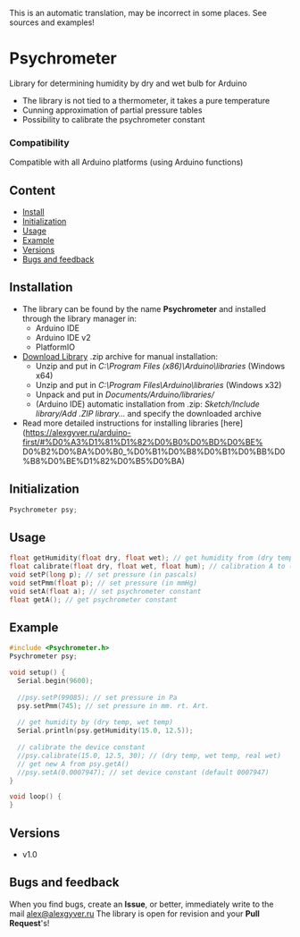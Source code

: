 This is an automatic translation, may be incorrect in some places. See sources and examples!

# Psychrometer
Library for determining humidity by dry and wet bulb for Arduino
- The library is not tied to a thermometer, it takes a pure temperature
- Cunning approximation of partial pressure tables
- Possibility to calibrate the psychrometer constant

### Compatibility
Compatible with all Arduino platforms (using Arduino functions)

## Content
- [Install](#install)
- [Initialization](#init)
- [Usage](#usage)
- [Example](#example)
- [Versions](#versions)
- [Bugs and feedback](#feedback)

<a id="install"></a>
## Installation
- The library can be found by the name **Psychrometer** and installed through the library manager in:
    - Arduino IDE
    - Arduino IDE v2
    - PlatformIO
- [Download Library](https://github.com/GyverLibs/Psychrometer/archive/refs/heads/main.zip) .zip archive for manual installation:
    - Unzip and put in *C:\Program Files (x86)\Arduino\libraries* (Windows x64)
    - Unzip and put in *C:\Program Files\Arduino\libraries* (Windows x32)
    - Unpack and put in *Documents/Arduino/libraries/*
    - (Arduino IDE) automatic installation from .zip: *Sketch/Include library/Add .ZIP library…* and specify the downloaded archive
- Read more detailed instructions for installing libraries [here] (https://alexgyver.ru/arduino-first/#%D0%A3%D1%81%D1%82%D0%B0%D0%BD%D0%BE% D0%B2%D0%BA%D0%B0_%D0%B1%D0%B8%D0%B1%D0%BB%D0%B8%D0%BE%D1%82%D0%B5%D0%BA)

<a id="init"></a>
## Initialization
```cpp
Psychrometer psy;
```

<a id="usage"></a>
## Usage
```cpp
float getHumidity(float dry, float wet); // get humidity from (dry temp, wet temp)
float calibrate(float dry, float wet, float hum); // calibration A to (dry temp, wet temp, real wet)
void setP(long p); // set pressure (in pascals)
void setPmm(float p); // set pressure (in mmHg)
void setA(float a); // set psychrometer constant
float getA(); // get psychrometer constant
```

<a id="example"></a>
## Example
```cpp
#include <Psychrometer.h>
Psychrometer psy;

void setup() {
  Serial.begin(9600);
  
  //psy.setP(99085); // set pressure in Pa
  psy.setPmm(745); // set pressure in mm. rt. Art.
  
  // get humidity by (dry temp, wet temp)
  Serial.println(psy.getHumidity(15.0, 12.5));
  
  // calibrate the device constant
  //psy.calibrate(15.0, 12.5, 30); // (dry temp, wet temp, real wet)
  // get new A from psy.getA()
  //psy.setA(0.0007947); // set device constant (default 0007947)
}

void loop() {
}
```

<a id="versions"></a>
## Versions
- v1.0

<a id="feedback"></a>
## Bugs and feedback
When you find bugs, create an **Issue**, or better, immediately write to the mail [alex@alexgyver.ru](mailto:alex@alexgyver.ru)
The library is open for revision and your **Pull Request**'s!